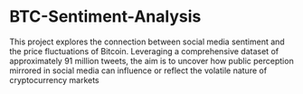 # BTC-Sentiment-Analysis
This project explores the connection between social media sentiment and the price fluctuations of Bitcoin. Leveraging a comprehensive dataset of approximately 91 million tweets, the aim is to uncover how public perception mirrored in social media can influence or reflect the volatile nature of cryptocurrency markets
